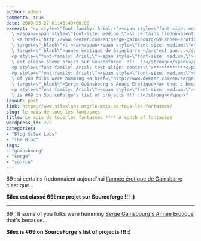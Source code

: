 ```yaml
---
author: admin
comments: true
date: 2009-05-27 01:46:49+00:00
excerpt: "<p style=\"font-family: Arial;\"><span style=\"font-size: medium;\">69 :\
  \ </span><span style=\"font-size: medium;\">si certains fredonnaient aujourd'hui\
  \ <a href=\"http://www.deezer.com/en/serge-gainsbourg/69-annee-erotique-A160209.html\"\
  \ target=\"_blank\">l'</a></span><span style=\"font-size: medium;\"><a href=\"http://www.deezer.com/en/serge-gainsbourg/69-annee-erotique-A160209.html\"\
  \ target=\"_blank\">année érotique de Gainsbarre </a>c'est que...</span>\
  <p style=\"font-family: Arial;\"><span style=\"font-size: medium;\"> <strong>Silex\
  \ est classé 69ème projet sur Sourceforge  !!!  :)</strong></span></p>\
  <p style=\"font-family: Arial; text-align: center;\">************</p>\
  <p style=\"font-family: Arial;\"><span style=\"font-size: medium;\">69 : If some\
  \ of you folks were humming <a href=\"http://www.deezer.com/en/serge-gainsbourg/69-annee-erotique-A160209.html\"\
  \ target=\"_blank\">Serge Gainsbourg's Année Erotique</a> that's because...</span></p>\
  <p style=\"font-family: Arial;\"><span style=\"font-size: medium;\"><strong>Silex\
  \ is #69 on SourceForge's list of projects !!! :)</strong></span>"
layout: post
link: https://www.silexlabs.org/le-mois-de-tous-les-fantasmes/
slug: le-mois-de-tous-les-fantasmes
title: Le mois de tous les fantasmes **** A month of fantasies
wordpress_id: 272
categories:
- "Blog Silex Labs"
- "The Blog"
tags:
- "gainsbourg"
- "serge"
- "source"
---
```


69 : si certains fredonnaient aujourd'hui [l'](http://www.deezer.com/en/serge-gainsbourg/69-annee-erotique-A160209.html)[année érotique de Gainsbarre ](http://www.deezer.com/en/serge-gainsbourg/69-annee-erotique-A160209.html)c'est que...



**Silex est classé 69ème projet sur Sourceforge  !!!  :)**




************




69 : If some of you folks were humming [Serge Gainsbourg's Année Erotique](http://www.deezer.com/en/serge-gainsbourg/69-annee-erotique-A160209.html) that's because...





**Silex is #69 on SourceForge's list of projects !!! :)**

